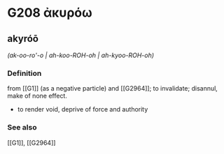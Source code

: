 # G208 ἀκυρόω

## akyróō

_(ak-oo-ro'-o | ah-koo-ROH-oh | ah-kyoo-ROH-oh)_

### Definition

from [[G1]] (as a negative particle) and [[G2964]]; to invalidate; disannul, make of none effect.

- to render void, deprive of force and authority

### See also

[[G1]], [[G2964]]

